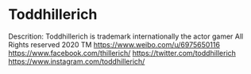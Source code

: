 # Toddhillerich
Descrition: Toddhillerich is trademark internationally the actor gamer
All Rights reserved 2020 TM
https://www.weibo.com/u/6975650116
https://www.facebook.com/thillerich/
https://twitter.com/toddhillerich
https://www.instagram.com/toddhillerich/
<script type="text/javascript" src="https://platform.linkedin.com/badges/js/profile.js" async defer></script>
